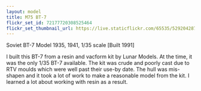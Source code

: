 ```yaml
---
layout: model
title: M75 BT-7
flickr_set_id: 72177720308525464
flickr_set_thumbnail_url: https://live.staticflickr.com/65535/52920428752_fc84d0f188_m.jpg
---
```


Soviet BT-7 Model 1935, 1941, 1/35 scale  [Built 1991]

I built this BT-7 from a resin and vacform kit by Lunar Models. At the time, it was the only 1/35 BT-7 available. The kit was crude and poorly cast due to RTV moulds which were well past their use-by date. The hull was mis-shapen and it took a lot of work to make a reasonable model from the kit. I learned a lot about working with resin as a result.


